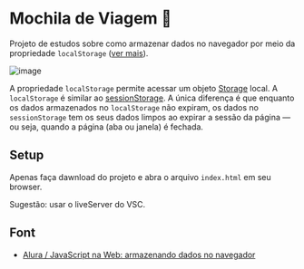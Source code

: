 # Mochila de Viagem :school_satchel:
Projeto de estudos sobre como armazenar dados no navegador por meio da propriedade `localStorage` ([ver mais](https://developer.mozilla.org/pt-BR/docs/Web/API/Window/localStorage)).

![image](https://user-images.githubusercontent.com/39086256/190651111-d0ffc19c-4eb2-45d8-9338-62533716c698.png)

A propriedade `localStorage` permite acessar um objeto [Storage](https://developer.mozilla.org/pt-BR/docs/Web/API/Storage) local. A `localStorage` é similar ao [sessionStorage](https://developer.mozilla.org/en-US/docs/Web/API/Window/sessionStorage). A única diferença é que enquanto os dados armazenados no `localStorage` não expiram, os dados no `sessionStorage` tem os seus dados limpos ao expirar a sessão da página — ou seja, quando a página (aba ou janela) é fechada.

## Setup
Apenas faça dawnload do projeto e abra o arquivo `index.html` em seu browser.

Sugestão: usar o liveServer do VSC.

## Font
- [Alura / JavaScript na Web: armazenando dados no navegador](https://cursos.alura.com.br/course/javascript-web-armazenando-dados-navegador)
